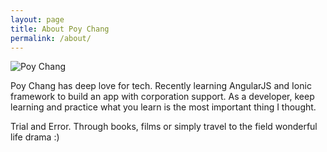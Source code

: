 ```yaml
---
layout: page
title: About Poy Chang
permalink: /about/
---
```


![Poy Chang](https://www.gravatar.com/avatar/c525d15ee116aca696f7af9a926e1788?s=150)

Poy Chang has deep love for tech. Recently learning AngularJS and Ionic framework to build an app with corporation support. As a developer, keep learning and practice what you learn is the most important thing I thought.

Trial and Error.
Through books, films or simply travel to the field wonderful life drama :)

